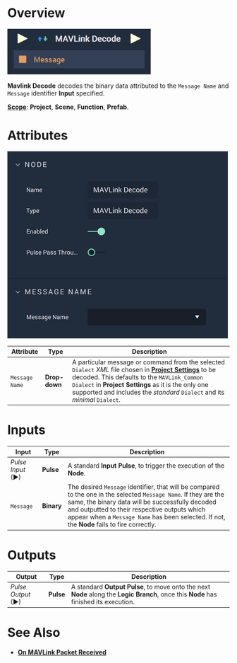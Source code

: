 # Overview

![The MAVLink Decode Node.](../../../.gitbook/assets/mavlinkdecode.png)

**Mavlink Decode** decodes the binary data attributed to the `Message Name` and `Message` identifier **Input** specified. 

[**Scope**](../overview.md#scopes): **Project**, **Scene**, **Function**, **Prefab**.

# Attributes

![The MAVLink Decode Node Attributes.](../../../.gitbook/assets/mavlinkdecodeatts.png)

|Attribute|Type|Description|
|---|---|---|
| `Message Name` | **Drop-down** | A particular message or command from the selected `Dialect` *XML* file chosen in [**Project Settings**](../../../modules/project-settings/mavlink.md) to be decoded. This defaults to the `MAVLink_Common` `Dialect` in **Project Settings** as it is the only one supported and includes the *standard* `Dialect` and its *minimal* `Dialect`. |

# Inputs

|Input|Type|Description|
|---|---|---|
|*Pulse Input* (►)|**Pulse**|A standard **Input Pulse**, to trigger the execution of the **Node**.|
|`Message`| **Binary**| The desired `Message` identifier, that will be compared to the one in the selected `Message Name`. If they are the same, the binary data will be successfully decoded and outputted to their respective outputs which appear when a `Message Name` has been selected. If not, the **Node** fails to fire correctly.|

# Outputs

|Output|Type|Description|
|---|---|---|
|*Pulse Output* (►)|**Pulse**|A standard **Output Pulse**, to move onto the next **Node** along the **Logic Branch**, once this **Node** has finished its execution.|

# See Also

* [**On MAVLink Packet Received**](events/on-mavlink-packet-received.md)
